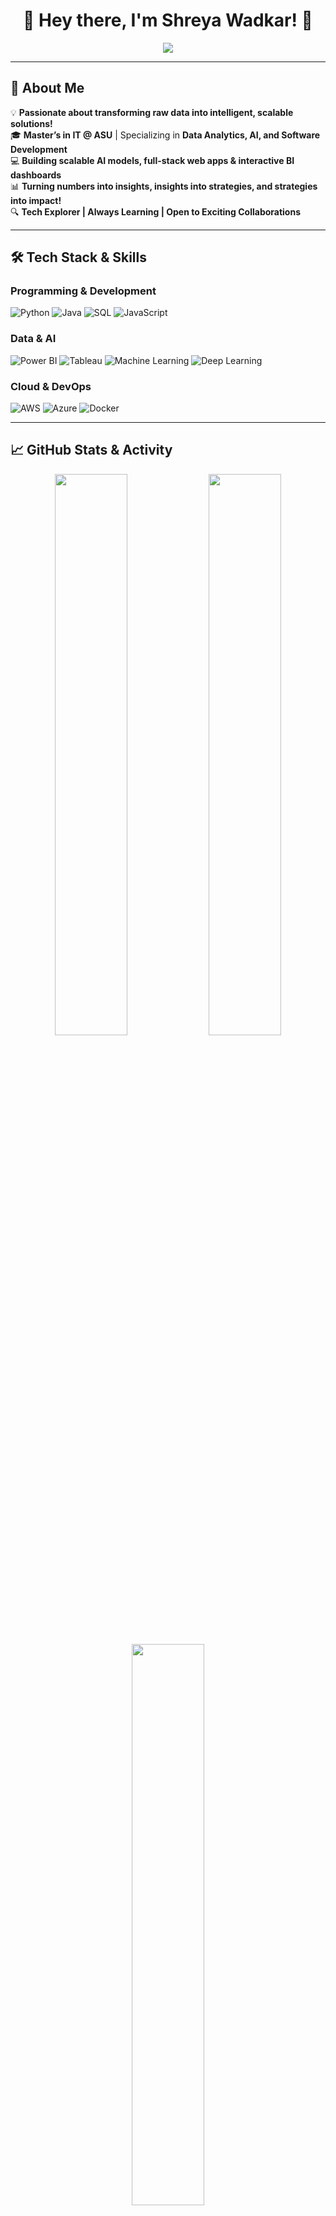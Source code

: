 <h1 align="center">👋 Hey there, I'm Shreya Wadkar! 🚀</h1>  


<p align="center">
  <img src="https://readme-typing-svg.herokuapp.com?color=F7C000&size=25&center=true&vCenter=true&width=800&lines=Data%20Explorer%20🔹%20Software%20Developer%20🔹%20AI/ML%20Engineer;Turning%20Data%20into%20Impactful%20Solutions!;Always%20Learning,%20Building,%20Innovating%20🚀" />
</p>


---

## 🚀 About Me  
💡 **Passionate about transforming raw data into intelligent, scalable solutions!**  
🎓 **Master’s in IT @ ASU** | Specializing in **Data Analytics, AI, and Software Development**  
💻 **Building scalable AI models, full-stack web apps & interactive BI dashboards**  
📊 **Turning numbers into insights, insights into strategies, and strategies into impact!**  
🔍 **Tech Explorer | Always Learning | Open to Exciting Collaborations**  

---

## 🛠️ Tech Stack & Skills  
### **Programming & Development**  
![Python](https://img.shields.io/badge/Python-3776AB?style=for-the-badge&logo=python&logoColor=white)
![Java](https://img.shields.io/badge/Java-ED8B00?style=for-the-badge&logo=java&logoColor=white)
![SQL](https://img.shields.io/badge/SQL-4479A1?style=for-the-badge&logo=postgresql&logoColor=white)
![JavaScript](https://img.shields.io/badge/JavaScript-F7DF1E?style=for-the-badge&logo=javascript&logoColor=black)

### **Data & AI**  
![Power BI](https://img.shields.io/badge/PowerBI-F2C811?style=for-the-badge&logo=powerbi&logoColor=black)
![Tableau](https://img.shields.io/badge/Tableau-E97627?style=for-the-badge&logo=Tableau&logoColor=white)
![Machine Learning](https://img.shields.io/badge/Machine%20Learning-FF6F00?style=for-the-badge)
![Deep Learning](https://img.shields.io/badge/Deep%20Learning-3C3C3C?style=for-the-badge)

### **Cloud & DevOps**  
![AWS](https://img.shields.io/badge/AWS-232F3E?style=for-the-badge&logo=amazonaws&logoColor=white)
![Azure](https://img.shields.io/badge/Azure-0078D4?style=for-the-badge&logo=microsoftazure&logoColor=white)
![Docker](https://img.shields.io/badge/Docker-2496ED?style=for-the-badge&logo=docker&logoColor=white)

---

## 📈 GitHub Stats & Activity  
<p align="center">
  <img src="https://github-readme-stats.vercel.app/api?username=shreyawadkar&show_icons=true&theme=radical&v=1" width="48%" />
  <img src="https://github-readme-streak-stats.herokuapp.com/?user=shreyawadkar&theme=radical&v=2" width="48%" />
  <img src="https://github-readme-stats.vercel.app/api/top-langs/?username=shreyawadkar&layout=compact&theme=radical&v=3" width="48%" />
<!--   <img src="https://github-readme-stats.vercel.app/api?username=shreyawadkar&show_icons=true&theme=radical" width="48%" />
  <img src="https://github-readme-streak-stats.herokuapp.com/?user=shreyawadkar&theme=radical" width="48%" />
  <img src="https://github-readme-stats.vercel.app/api/top-langs/?username=shreyawadkar&layout=compact&theme=radical" width="48%" /> -->
</p>
</p>

---

## 🔥 Featured Projects  
🔹 **[Url Builder](https://github.com/shreyawadkar/urlshortner)** – AI-powered resume-to-portfolio converter   
🔹 **[Leaf Disease Analysis](https://github.com/shreyawadkar/Leaf-Disease-Analysis)** – Deep learning model for plant disease detection  
 

---

## 📌 Connect With Me!  
📬 **Email:** [shreyawadkar2171@gmail.com](mailto:shreyawadkar2171@gmail.com)  
🔗 **LinkedIn:** [shreya-wadkar](https://www.linkedin.com/in/shreya-wadkar-606787230/)  
🐦 **Twitter:** [@shreyawadkar](https://twitter.com/shreyawadkar)  

🚀 **Let’s build something amazing together! Open to collaborations, internships, and new challenges!**  
